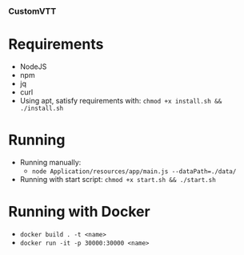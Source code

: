 ### CustomVTT

# Requirements

- NodeJS
- npm
- jq
- curl
- Using apt, satisfy requirements with: `chmod +x install.sh && ./install.sh`

# Running

- Running manually:
  - `node Application/resources/app/main.js --dataPath=./data/`
- Running with start script: `chmod +x start.sh && ./start.sh`

# Running with Docker

- `docker build . -t <name>`
- `docker run -it -p 30000:30000 <name>`
